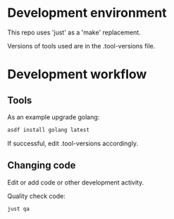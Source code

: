 # Development environment

This repo uses 'just' as a 'make' replacement.

Versions of tools used are in the .tool-versions file.

# Development workflow

## Tools

As an example upgrade golang:

```bash
asdf install golang latest
```

If successful, edit .tool-versions accordingly.

## Changing code

Edit or add code or other development activity.

Quality check code:

```bash
just qa
```

